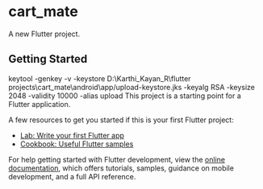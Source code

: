 # cart_mate

A new Flutter project.

## Getting Started
keytool -genkey -v -keystore D:\Karthi_Kayan_R\flutter projects\cart_mate\android\app/upload-keystore.jks -keyalg RSA -keysize 2048 -validity 10000 -alias upload
This project is a starting point for a Flutter application.

A few resources to get you started if this is your first Flutter project:

- [Lab: Write your first Flutter app](https://docs.flutter.dev/get-started/codelab)
- [Cookbook: Useful Flutter samples](https://docs.flutter.dev/cookbook)

For help getting started with Flutter development, view the
[online documentation](https://docs.flutter.dev/), which offers tutorials,
samples, guidance on mobile development, and a full API reference.
